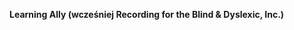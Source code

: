 **Learning Ally (wcześniej Recording for the Blind &amp; Dyslexic, Inc.)** 

<!--HONumber=Jun16_HO4-->


